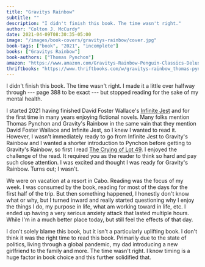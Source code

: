 ```yaml
---
title: "Gravitys Rainbow"
subtitle: ""
description: "I didn't finish this book. The time wasn't right."
author: "Colton J. McCurdy"
date: 2021-04-09T08:30:35-05:00
image: "/images/book-covers/gravitys-rainbow/cover.jpg"
book-tags: ["book", "2021", "incomplete"]
books: ["Gravitys Rainbow"]
book-authors: ["Thomas Pynchon"]
amazon: "https://www.amazon.com/Gravitys-Rainbow-Penguin-Classics-Deluxe/dp/0143039946"
thriftbooks: "https://www.thriftbooks.com/w/gravitys-rainbow_thomas-pynchon/255055/#edition=13187459&idiq=40807760"
---
```


I didn't finish this book. The time wasn't right. I
made it a little over halfway through --- page 388 to be exact ---
but stopped reading for the sake of my mental health.

I started 2021 having finished David Foster Wallace's [Infinite Jest](./infinite-jest.md)
and for the first time in many years enjoying fictional novels. Many
folks mention Thomas Pynchon and Gravity's Rainbow in the same vain
that they mention David Foster Wallace and Infinite Jest, so I knew
I wanted to read it. However, I wasn't immediately ready to go from
Infinite Jest to Gravity's Rainbow and I wanted a shorter introduction
to Pynchon before getting to Gravity's Rainbow, so first I read
[The Crying of Lot 49](./crying-of-lot-49.md).
I enjoyed the challenge of the read. It required you as the reader to
think so hard and pay such close attention. I was excited and thought
I was ready for Gravity's Rainbow. Turns out; I wasn't.

We were on vacation at a resort in Cabo. Reading was the focus of my
week. I was consumed by the book, reading for most of the days for the
first half of the trip. But then something happened, I honestly don't know
what or why, but I turned inward and really started questioning why I
enjoy the things I do, my purpose in life, what am working toward in life, etc.
I ended up having a very serious anxiety attack that lasted multiple hours.
While I'm in a much better place today, but still feel the effects of that day.

I don't solely blame this book, but it isn't a particularly uplifting book.
I don't think it was the right time to read this book. Primarily due
to the state of politics, living through a global pandemic, my dad introducing
a new girlfriend to the family and more. The time wasn't right. I know
timing is a huge factor in book choice and this further solidified that.
